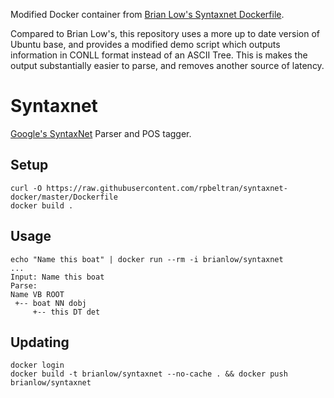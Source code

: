 
Modified Docker container from [Brian Low's Syntaxnet Dockerfile](https://github.com/brianlow/syntaxnet-docker).

Compared to Brian Low's, this repository uses a more up to date version of Ubuntu base, and provides a modified demo script which outputs information in CONLL format instead of an ASCII Tree. This is makes the output substantially easier to parse, and removes another source of latency.

Syntaxnet
=========

[Google's SyntaxNet](https://github.com/tensorflow/models/tree/master/syntaxnet) Parser and POS tagger.


Setup 
-----

```shell
curl -O https://raw.githubusercontent.com/rpbeltran/syntaxnet-docker/master/Dockerfile
docker build .
```

Usage
-----

```shell
echo "Name this boat" | docker run --rm -i brianlow/syntaxnet
...
Input: Name this boat
Parse:
Name VB ROOT
 +-- boat NN dobj
     +-- this DT det
```


Updating
--------

```
docker login
docker build -t brianlow/syntaxnet --no-cache . && docker push brianlow/syntaxnet

```

